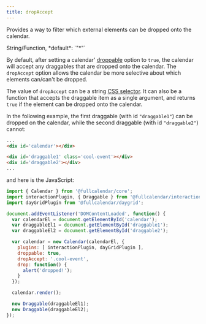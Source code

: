 ```yaml
---
title: dropAccept
---
```


Provides a way to filter which external elements can be dropped onto the calendar.

<div class='spec' markdown='1'>
String/Function, *default*: `"*"`
</div>

By default, after setting a calendar' [droppable](droppable) option to `true`, the calendar will accept any draggables that are dropped onto the calendar. The `dropAccept` option allows the calendar be more selective about which elements can/can't be dropped.

The value of `dropAccept` can be a string [CSS selector](https://developer.mozilla.org/en-US/docs/Web/CSS/CSS_Selectors). It can also be a function that accepts the draggable item as a single argument, and returns `true` if the element can be dropped onto the calendar.

In the following example, the first draggable (with id `"draggable1"`) can be dropped on the calendar, while the second draggable (with id `"draggable2"`) cannot:

```html
...
<div id='calendar'></div>

<div id='draggable1' class='cool-event'></div>
<div id='draggable2'></div>
...
```

and here is the JavaScript:

```js
import { Calendar } from '@fullcalendar/core';
import interactionPlugin, { Draggable } from '@fullcalendar/interaction';
import dayGridPlugin from '@fullcalendar/daygrid';

document.addEventListener('DOMContentLoaded', function() {
  var calendarEl = document.getElementById('calendar');
  var draggableEl1 = document.getElementById('draggable1');
  var draggableEl2 = document.getElementById('draggable2');

  var calendar = new Calendar(calendarEl, {
    plugins: [ interactionPlugin, dayGridPlugin ],
    droppable: true,
    dropAccept: '.cool-event',
    drop: function() {
      alert('dropped!');
    }
  });

  calendar.render();

  new Draggable(draggableEl1);
  new Draggable(draggableEl2);
});
```
